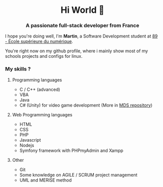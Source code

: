 <h1 align="center">Hi World 👋</h1>
<h3 align="center">A passionate full-stack developer from France</h3>

I hope you're doing well,
I'm **Martin**, a Software Development student at [89 - École supérieure du numérique](https://www.ecole-89.com/).

You're right now on my github profile, where i mainly show most of my schools projects and configs for linux.

### My skills ?

1. Programming languages
    - C / C++ (advanced)
    - VBA
    - Java
    - C# (Unity) for video game development (More in [MDS repository](https://github.com/BlueBerryBB9/MedievalDeliverySimulator))

2. Web Programming languages
      - HTML
      - CSS
      - PHP
      - Javascript
      - Nodejs
      - Symfony framework with PHPmyAdmin and Xampp

3. Other
      - Git
      - Some knowledge on AGILE / SCRUM project management
      - UML and MERISE method
<!--
**BlueBerryBB9/BlueBerryBB9** is a ✨ _special_ ✨ repository because its `README.md` (this file) appears on your GitHub profile.

Here are some ideas to get you started:

- 🔭 I’m currently working on ...
- 🌱 I’m currently learning ...
- 👯 I’m looking to collaborate on ...
- 🤔 I’m looking for help with ...
- 💬 Ask me about ...
- 📫 How to reach me: ...
- 😄 Pronouns: ...
- ⚡ Fun fact: ...
-->
